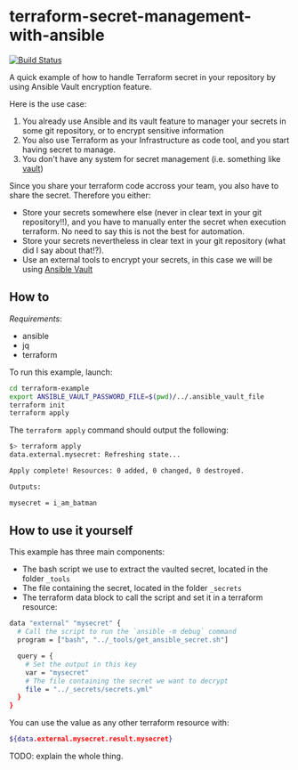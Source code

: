 # terraform-secret-management-with-ansible

[![Build Status](https://travis-ci.org/ogerbron/terraform-secret-management-with-ansible.svg?branch=master)](https://travis-ci.org/ogerbron/terraform-secret-management-with-ansible/)

A quick example of how to handle Terraform secret in your repository by using Ansible Vault encryption feature.

Here is the use case:

1. You already use Ansible and its vault feature to manager your secrets in some git repository, or to encrypt sensitive information
2. You also use Terraform as your Infrastructure as code tool, and you start having secret to manage.
3. You don't have any system for secret management (i.e. something like [vault](https://www.vaultproject.io/))

Since you share your terraform code accross your team, you also have to share the secret. Therefore you either:

- Store your secrets somewhere else (never in clear text in your git repository!!), and you have to manually enter the secret when execution terraform. No need to say this is not the best for automation.
- Store your secrets nevertheless in clear text in your git repository (what did I say about that!?).
- Use an external tools to encrypt your secrets, in this case we will be using [Ansible Vault](https://docs.ansible.com/ansible/latest/user_guide/vault.html)

## How to

*Requirements*:

- ansible
- jq
- terraform

To run this example, launch:

```bash
cd terraform-example
export ANSIBLE_VAULT_PASSWORD_FILE=$(pwd)/../.ansible_vault_file
terraform init
terraform apply
```

The `terraform apply` command should output the following:

```bash
$> terraform apply
data.external.mysecret: Refreshing state...

Apply complete! Resources: 0 added, 0 changed, 0 destroyed.

Outputs:

mysecret = i_am_batman
```

## How to use it yourself

This example has three main components:

- The bash script we use to extract the vaulted secret, located in the folder `_tools`
- The file containing the secret, located in the folder `_secrets`
- The terraform data block to call the script and set it in a terraform resource:

```bash
data "external" "mysecret" {
  # Call the script to run the `ansible -m debug` command
  program = ["bash", "../_tools/get_ansible_secret.sh"]

  query = {
    # Set the output in this key
    var = "mysecret"
    # The file containing the secret we want to decrypt
    file = "../_secrets/secrets.yml"
  }
}
```

You can use the value as any other terraform resource with:

```bash
${data.external.mysecret.result.mysecret}
```

TODO: explain the whole thing.
